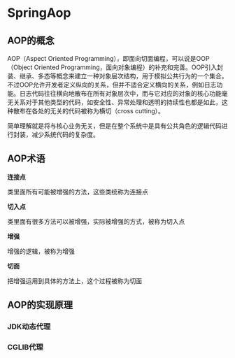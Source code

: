 # SpringAop

## AOP的概念

AOP（Aspect Oriented Programming），即面向切面编程，可以说是OOP（Object Oriented Programming，面向对象编程）的补充和完善。OOP引入封装、继承、多态等概念来建立一种对象层次结构，用于模拟公共行为的一个集合。不过OOP允许开发者定义纵向的关系，但并不适合定义横向的关系，例如日志功能。日志代码往往横向地散布在所有对象层次中，而与它对应的对象的核心功能毫无关系对于其他类型的代码，如安全性、异常处理和透明的持续性也都是如此，这种散布在各处的无关的代码被称为横切（cross cutting）。

简单理解就是将与核心业务无关，但是在整个系统中是具有公共角色的逻辑代码进行封装，减少系统代码的复杂度。

## AOP术语

**连接点**

类里面所有可能被增强的方法，这些类统称为连接点

**切入点**

类里面有很多方法可以被增强，实际被增强的方式，被称为切入点

**增强**

增强的逻辑，被称为增强

**切面**

把增强运用到具体的方法上，这个过程被称为切面

## AOP的实现原理

### JDK动态代理

### CGLIB代理



